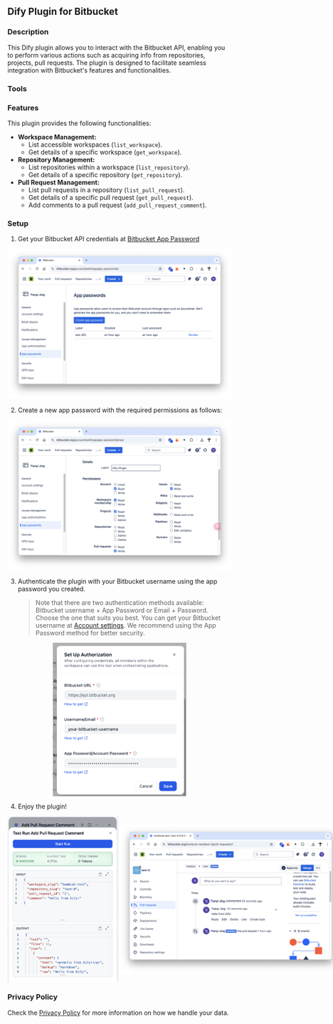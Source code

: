## Dify Plugin for Bitbucket

### Description

This Dify plugin allows you to interact with the Bitbucket API, enabling you to perform various actions such as acquiring info from repositories, projects, pull requests. The plugin is designed to facilitate seamless integration with Bitbucket's features and functionalities.

### Tools

### Features

This plugin provides the following functionalities:

*   **Workspace Management:**
    *   List accessible workspaces (`list_workspace`).
    *   Get details of a specific workspace (`get_workspace`).
*   **Repository Management:**
    *   List repositories within a workspace (`list_repository`).
    *   Get details of a specific repository (`get_repository`).
*   **Pull Request Management:**
    *   List pull requests in a repository (`list_pull_request`).
    *   Get details of a specific pull request (`get_pull_request`).
    *   Add comments to a pull request (`add_pull_request_comment`).

### Setup

1. Get your Bitbucket API credentials at [Bitbucket App Password](https://bitbucket.org/account/settings/app-passwords/)

![](_assets/create-app-password.png)

2. Create a new app password with the required permissions as follows:

![](_assets/permissions.png)

3. Authenticate the plugin with your Bitbucket username using the app password you created.

    > Note that there are two authentication methods available: Bitbucket username + App Password or Email + Password. Choose the one that suits you best. You can get your Bitbucket username at [Account settings](https://bitbucket.org/account/settings/). We recommend using the App Password method for better security.

<div style="display: flex; justify-content: center; align-items: center;">
    <img src="_assets/auth.png" alt="Authentication Example" width="300px"/>
</div>

4. Enjoy the plugin!
<div style="display: flex; justify-content: space-around; align-items: center;">
    <img src="_assets/result.png" alt="Usage Example" width="250px"/>
    <img src="_assets/example.png" alt="Example" width="600px"/>
</div>

### Privacy Policy

Check the [Privacy Policy](PRIVACY.md) for more information on how we handle your data.
